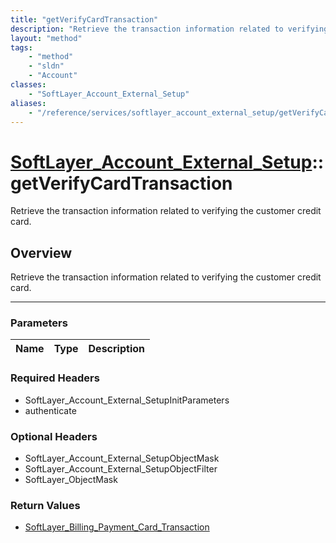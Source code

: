 ```yaml
---
title: "getVerifyCardTransaction"
description: "Retrieve the transaction information related to verifying the customer credit card."
layout: "method"
tags:
    - "method"
    - "sldn"
    - "Account"
classes:
    - "SoftLayer_Account_External_Setup"
aliases:
    - "/reference/services/softlayer_account_external_setup/getVerifyCardTransaction"
---
```

# [SoftLayer_Account_External_Setup](/reference/services/SoftLayer_Account_External_Setup)::getVerifyCardTransaction


Retrieve the transaction information related to verifying the customer credit card.


## Overview 
Retrieve the transaction information related to verifying the customer credit card.

-----

### Parameters 
|Name | Type | Description |
| --- | --- | --- |


### Required Headers
* SoftLayer_Account_External_SetupInitParameters
* authenticate


### Optional Headers
* SoftLayer_Account_External_SetupObjectMask
* SoftLayer_Account_External_SetupObjectFilter
* SoftLayer_ObjectMask

### Return Values
* <a href='/reference/datatypes/SoftLayer_Billing_Payment_Card_Transaction'>SoftLayer_Billing_Payment_Card_Transaction </a>




